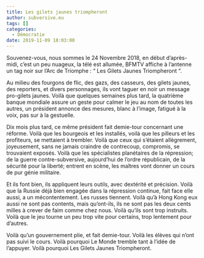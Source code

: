 ```yaml
---
title: Les gilets jaunes triompheront
author: subversive.eu
tags: []
categories:
  - Démocratie
date: 2019-11-09 18:03:00
---
```

Souvenez-vous, nous sommes le 24 Novembre 2018, en début d’après-midi, c’est un peu nuageux, la télé est allumée, BFMTV affiche à l’antenne un tag noir sur l’Arc de Triomphe : “ Les Gilets Jaunes Triompheront “.
<!-- more -->
Au milieu des fourgons de flic, des gazs, des casseurs, des gilets jaunes, des reporters, et divers personnages, ils vont taguer en noir un message pro-gilets jaunes. Voilà que quelques semaines plus tard, la quatrième banque mondiale assure un geste pour calmer le jeu au nom de toutes les autres, un président annonce des mesures, blanc à l’image, fatigué à la voix, pas sur à la gestuelle.

Dix mois plus tard, ce même président fait demie-tour concernant une réforme. Voilà que les bourgeois et les installés, voilà que les pilleurs et les profiteurs, se mettaient à trembler. Voilà que ceux qui s’étaient allègrement, joyeusement, sans ne jamais craindre de contrecoup, compromis, se trouvaient exposés. Voilà que les spécialistes planétaires de la répression; de la guerre contre-subversive, aujourd’hui de l’ordre républicain, de la sécurité pour la liberté; entrent en scène, les maîtres vont donner un cours de pur génie militaire.

Et ils font bien, ils appliquent leurs outils, avec dextérité et précision. Voilà que la Russie déjà bien engagée dans la répression continue, fait face elle aussi, a un mécontentement. Les russes tiennent. Voilà qu’à Hong Kong eux aussi ne sont pas contents, mais qu’ont-ils, ils ne sont pas les deux cents milles à crever de faim comme chez nous. Voilà qu’ils sont trop instruits. Voilà que le jeu tourne un peu trop vite pour certains, trop lentement pour d’autres.

Voilà qu’un gouvernement plie, et fait demie-tour. Voilà les élèves qui n’ont pas suivi le cours. Voilà pourquoi Le Monde tremble tant à l’idée de l’appuyer. Voilà pourquoi Les Gilets Jaunes Triompheront.